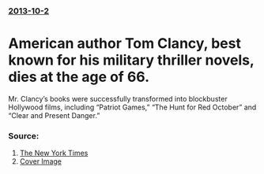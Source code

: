 ### [2013-10-2](/news/2013/10/2/index.md)

# American author Tom Clancy, best known for his military thriller novels, dies at the age of 66. 

Mr. Clancy’s books were successfully transformed into blockbuster Hollywood films, including “Patriot Games,” “The Hunt for Red October” and “Clear and Present Danger.”


### Source:

1. [The New York Times](http://www.nytimes.com/2013/10/03/books/tom-clancy-best-selling-novelist-of-military-thrillers-dies-at-66.html)
1. [Cover Image](https://static01.nyt.com/images/2013/10/03/obituaries/CLANCY-refer/CLANCY-refer-videoSixteenByNine600.jpg)
